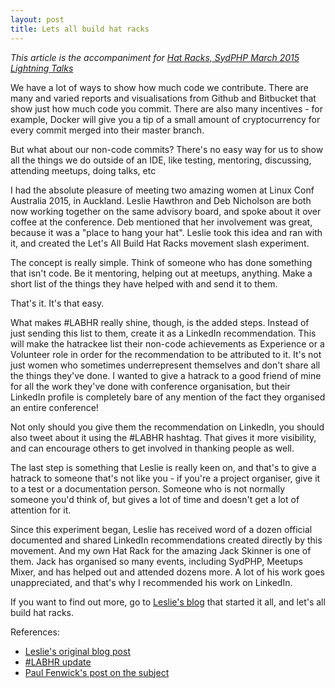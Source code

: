 ```yaml
---
layout: post
title: Lets all build hat racks
---
```


*This article is the accompaniment for [Hat Racks, SydPHP March 2015 Lightning Talks](http://glasnt.com/talks/SydPHP_Mar2015_Hat_Rack/HatRack.pdf)*

We have a lot of ways to show how much code we contribute. There are many and varied reports and visualisations from Github and Bitbucket that show just how much code you commit. There are also many incentives - for example, Docker will give you a tip of a small amount of cryptocurrency for every commit merged into their master branch. 

But what about our non-code commits? There's no easy way for us to show all the things we do outside of an IDE, like testing, mentoring, discussing, attending meetups, doing talks, etc

I had the absolute pleasure of meeting two amazing women at Linux Conf Australia 2015, in Auckland. Leslie Hawthron and Deb Nicholson are both now working together on the same advisory board, and spoke about it over coffee at the conference. Deb mentioned that her involvement was great, because it was a "place to hang your hat". Leslie took this idea and ran with it, and created the Let's All Build Hat Racks movement slash experiment. 

The concept is really simple. Think of someone who has done something that isn't code. Be it mentoring, helping out at meetups, anything. Make a short list of the things they have helped with and send it to them. 

That's it. It's that easy. 

What makes #LABHR really shine, though, is the added steps. Instead of just sending this list to them, create it as a LinkedIn recommendation. This will make the hatrackee list their non-code achievements as Experience or a Volunteer role in order for the recommendation to be attributed to it. It's not just women who sometimes underrepresent themselves and don't share all the things they've done. I wanted to give a hatrack to a good friend of mine for all the work they've done with conference organisation, but their LinkedIn profile is completely bare of any mention of the fact they organised an entire conference!

Not only should you give them the recommendation on LinkedIn, you should also tweet about it using the #LABHR hashtag. That gives it more visibility, and can encourage others to get involved in thanking people as well. 

The last step is something that Leslie is really keen on, and that's to give a hatrack to someone that's not like you - if you're a project organiser, give it to a test or a documentation person. Someone who is not normally someone you'd think of, but gives a lot of time and doesn't get a lot of attention for it. 

Since this experiment began, Leslie has received word of a dozen official documented and shared LinkedIn recommendations created directly by this movement. And my own Hat Rack for the amazing Jack Skinner is one of them. Jack has organised so many events, including SydPHP, Meetups Mixer, and has helped out and attended dozens more. A lot of his work goes unappreciated, and that's why I recommended his work on LinkedIn. 

If you want to find out more, go to [Leslie's blog](http://hawthornlandings.org/2015/02/13/a-place-to-hang-your-hat/) that started it all, and let's all build hat racks. 


References: 

 - [Leslie's original blog post](http://hawthornlandings.org/2015/02/13/a-place-to-hang-your-hat/)
 - [#LABHR update](http://hawthornlandings.org/2015/02/23/the-weekly-writing-update/)
 - [Paul Fenwick's post on the subject](http://pjf.id.au/tech/2015/02/15/why-non-code-contributions-matter.html)

